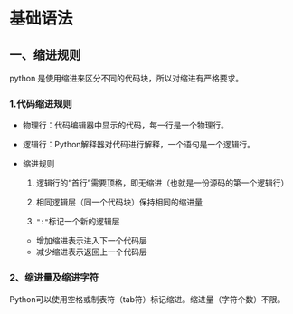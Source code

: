 # 基础语法

## 一、缩进规则

python 是使用缩进来区分不同的代码块，所以对缩进有严格要求。

### 1.代码缩进规则

- 物理行：代码编辑器中显示的代码，每一行是一个物理行。
- 逻辑行：Python解释器对代码进行解释，一个语句是一个逻辑行。
- 缩进规则

  1. 逻辑行的“首行”需要顶格，即无缩进（也就是一份源码的第一个逻辑行）

  2. 相同逻辑层（同一个代码块）保持相同的缩进量

  3. ```":"```标记一个新的逻辑层
  - 增加缩进表示进入下一个代码层
  - 减少缩进表示返回上一个代码层

### 2、缩进量及缩进字符

Python可以使用空格或制表符（tab符）标记缩进。缩进量（字符个数）不限。
